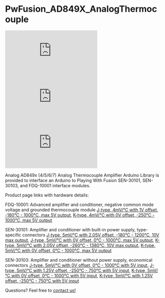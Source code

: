 # PwFusion_AD849X_AnalogThermocouple
![FDQ-10001 ISO](https://www.playingwithfusion.com/include/getimg.php?imgid=1408)
![SEN-30103 ISO](https://www.playingwithfusion.com/include/getimg.php?imgid=1257)
![SEN-30101 ISO](https://www.playingwithfusion.com/include/getimg.php?imgid=1098)

Analog AD849x (4/5/6/7) Analog Thermocouple Amplifier Arduino Library is provided to interface an Arduino to Playing With Fusion SEN-30101, SEN-30103, and FDQ-10001 interface modules. 

Product page links with hardware details:

FDQ-10001: Advanced amplifier and conditioner, negative common mode voltage and grounded thermocouple module
<a href="https://www.playingwithfusion.com/productview.php?pdid=97">J-type, 4mV/°C with 1V offset, -180°C - 1000°C, max 5V output</a>, <a href="https://www.playingwithfusion.com/productview.php?pdid=98">K-type, 4mV/°C with 0V offset, -250°C - 1000°C, max 5V output</a>

SEN-30101: Amplifier and conditioner with built-in power supply, type-specific connectors
<a href="https://www.playingwithfusion.com/productview.php?pdid=24">J-type, 5mV/°C with 2.05V offset, -180°C - 1200°C, 10V max output</a>, <a href="https://www.playingwithfusion.com/productview.php?pdid=86">J-type, 5mV/°C with 0V offset, 0°C - 1000°C, max 5V output</a>, <a href="https://www.playingwithfusion.com/productview.php?pdid=21">K-type, 5mV/°C with 2.05V offset, -260°C - 1380°C, 10V max output</a>, <a href="https://www.playingwithfusion.com/productview.php?pdid=87">K-type, 5mV/°C with 0V offset, 0°C - 1000°C, max 5V output</a>

SEN-30103: Amplifier and conditioner without power supply, economical connectors
<a href="https://www.playingwithfusion.com/productview.php?pdid=51">J-type, 5mV/°C with 0V offset, 0°C - 1000°C with 5V input</a>, <a href="https://www.playingwithfusion.com/productview.php?pdid=52">J-type, 5mV/°C with 1.25V offset, -250°C - 750°C with 5V input</a>, <a href="https://www.playingwithfusion.com/productview.php?pdid=53">K-type, 5mV/°C with 0V offset, 0°C - 1000°C with 5V input</a>, <a href="https://www.playingwithfusion.com/productview.php?pdid=54">K-type, 5mV/°C with 1.25V offset, -250°C - 750°C with 5V input</a>

Questions? Feel free to <a href="http://www.playingwithfusion.com/contactus.php">contact us!</a>
